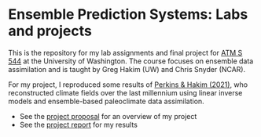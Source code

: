 # Ensemble Prediction Systems: Labs and projects

This is the repository for my lab assignments and final project for [ATM S 544](https://myplan.uw.edu/course/#/courses/ATM%20S544) at the University of Washington. The course focuses on ensemble data assimilation and is taught by Greg Hakim (UW) and Chris Snyder (NCAR).

For my project, I reproduced some results of [Perkins & Hakim (2021)](https://doi.org/10.1029/2020PA003959), who reconstructed climate fields over the last millennium using linear inverse models and ensemble-based paleoclimate data assimilation.
* See the [project proposal](https://github.com/DominikStiller/uw-enspred/blob/main/latex/proposal/build/main.pdf) for an overview of my project
* See the [project report](https://github.com/DominikStiller/uw-enspred/blob/main/latex/project/build/main.pdf) for my results